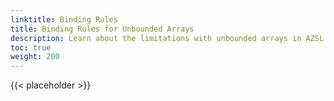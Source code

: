 ```yaml
---
linktitle: Binding Rules
title: Binding Rules for Unbounded Arrays
description: Learn about the limitations with unbounded arrays in AZSL in the Atom Renderer. 
toc: true
weight: 200
---
```


{{< placeholder >}}